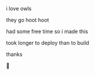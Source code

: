 i love owls

they go hoot hoot

had some free time so i made this

took longer to deploy than to build

thanks

🦉

